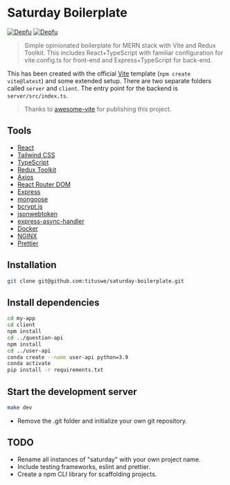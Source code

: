 # Saturday Boilerplate

[![Depfu](https://badges.depfu.com/badges/1b70410a7764005553d576dd171dce8d/status.svg)](https://depfu.com)
[![Depfu](https://badges.depfu.com/badges/1b70410a7764005553d576dd171dce8d/count.svg)](https://depfu.com/github/apicgg/vite-mern-template?project_id=38988)

> Simple opinionated boilerplate for MERN stack with Vite and Redux Toolkit.
> This includes React+TypeScript with familiar configuration for vite.config.ts
> for front-end and Express+TypeScript for back-end.

This has been created with the official [Vite](https://vitejs.dev/) template
(`npm create vite@latest`) and some extended setup. There are two separate
folders called `server` and `client`. The entry point for the backend is
`server/src/index.ts`.

> Thanks to [awesome-vite](https://github.com/vitejs/awesome-vite) for
> publishing this project.

## Tools

- [React](https://reactjs.org/)
- [Tailwind CSS](https://tailwindcss.com/)
- [TypeScript](https://www.typescriptlang.org/)
- [Redux Toolkit](https://redux-toolkit.js.org/)
- [Axios](https://axios-http.com/)
- [React Router DOM](https://reactrouter.com/)
- [Express](https://expressjs.com/)
- [mongoose](https://mongoosejs.com/)
- [bcrypt.js](https://www.npmjs.com/package/bcryptjs)
- [jsonwebtoken](https://www.npmjs.com/package/jsonwebtoken)
- [express-async-handler](https://www.npmjs.com/package/express-async-handler)
- [Docker](https://www.docker.com/)
- [NGINX](https://www.nginx.com/)
- [Prettier](https://prettier.io/)

## Installation

```bash
git clone git@github.com:tituswe/saturday-boilerplate.git
```

## Install dependencies

```bash
cd my-app
cd client
npm install
cd ../question-api
npm install
cd ../user-api
conda create --name user-api python=3.9
conda activate
pip install -r requirements.txt
```

## Start the development server

```bash
make dev
```

- Remove the .git folder and initialize your own git repository.

## TODO

- Rename all instances of "saturday" with your own project name.
- Include testing frameworks, eslint and prettier.
- Create a npm CLI library for scaffolding projects.
